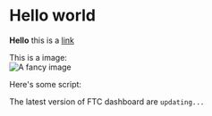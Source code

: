 # Hello world
**Hello** this is a [link](!https://www.google.com)

This is a image: <br> <img src="HHH" alt="A fancy image">

Here's some script:
<script>
    addEventListener("onload", function(){
        let elever=documents.getElementById("FTCDashVer");
        function showErrorMsg(){
            elever.innerHTML = "Failed to get latest version, please visit <a href=\"https://acmerobotics.github.io/ftc-dashboard/gettingstarted\"><strong>this</strong></a> site to get latest version."
        }
        fetch("https://acmerobotics.github.io/ftc-dashboard/gettingstarted").then(function success(result){
            let r=result.text().match(/(?<=implementation 'com.acmerobotics.dashboard:dashboard:).+?(?=')/);
            if(r!=null){
                elever.innerText = r[0];
            }
            showErrorMsg();
        }, function(result){
            showErrorMsg();
            console.error(result);
        })
    });
</script>
The latest version of FTC dashboard are <code id="FTCDashVer">updating...</code>

